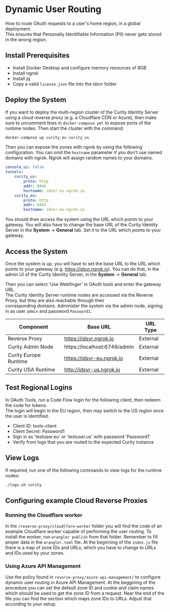# Dynamic User Routing

How to route OAuth requests to a user's home region, in a global deployment.\
This ensures that Personally Identifiable Information (PII) never gets stored in the wrong region.

## Install Prerequisites

- Install Docker Desktop and configure memory resources of 8GB
- Install ngrok
- Install jq
- Copy a valid `license.json` file into the idsvr folder

## Deploy the System

If you want to deploy the multi-region cluster of the Curity Identity Server using a cloud reverse proxy (e.g. a Cloudflare CDN
or Azure), then make sure to uncomment lines in `docker-compose.yml` to expose ports of the runtime nodes. Then start
the cluster with the command:

```bash
docker-compose up curity_eu curity_us
```

Then you can expose the zones with ngrok by using the following configuration. You can omit the `hostname` parameter if
you don't use named domains with ngrok. Ngrok will assign random names to your domains.

```yaml
console_ui: false
tunnels:
    curity_us:
        proto: http
        addr: 8444
        hostname: idsvr-us.ngrok.io
    curity_eu:
        proto: http
        addr: 8443
        hostname: idsvr-eu.ngrok.io
```

You should then access the system using the URL which points to your gateway. You will also have to change the base URL
of the Curity Identity Server in the **System** -> **General** tab. Set it to the URL which points to your gateway.

## Access the System

Once the system is up, you will have to set the base URL to the URL which points to your gateway (e.g. https://idsvr.ngrok.io).
You can do that, in the admin UI of the Curity Identity Server, in the **System** -> **General** tab. 

Then you can select 'Use Webfinger' in OAuth tools and enter the gateway URL.\
The Curity Identity Server runtime nodes are accessed via the Reverse Proxy, but they are also reachable through their \
corresponding domains. Administer the system via the admin node, signing in as user `admin` and password `Password1`.

| Component | Base URL | URL Type |
| --------- | -------- | -------- |
| Reverse Proxy | https://idsvr.ngrok.io | External |
| Curity Admin Node | https://localhost:6749/admin | External |
| Curity Europe Runtime | https://idsvr-eu.ngrok.io | External |
| Curity USA Runtime | http://idsvr-us.ngrok.io | External |

## Test Regional Logins

In OAuth Tools, run a Code Flow login for the following client, then redeem the code for tokens.\
The login will begin in the EU region, then may switch to the US region once the user is identified.

- Client ID: tools-client
- Client Secret: Password1
- Sign in as 'testuser.eu' or 'testuser.us' with password 'Password1'
- Verify from logs that you are routed to the expected Curity instance

## View Logs

If required, run one of the following commands to view logs for the runtime nodes:

```bash
./logs.sh curity
```

## Configuring example Cloud Reverse Proxies

### Running the Cloudflare worker

In the `/reverse-proxy/cloudlfare-worker` folder you will find the code of an example Cloudflare worker capable of performing
the user routing. To install the worker, run `wrangler publish` from that folder. Remember to fill proper data in the
`wrangler.toml` file. At the beginning of the `index.js` file there is a map of zone IDs and URLs, which you have to
change to URLs and IDs used by your zones.

### Using Azure API Management

Use the policy found in `reverse-proxy/azure-api-management/` to configure dynamic user routing in Azure API Management.
At the beggining of the procedure you can set the default zone ID and cookie and claim names which should be used to get
the zone ID from a request. Near the end of the file you can find the section which maps zone IDs to URLs. Adjust that
according to your setup.
